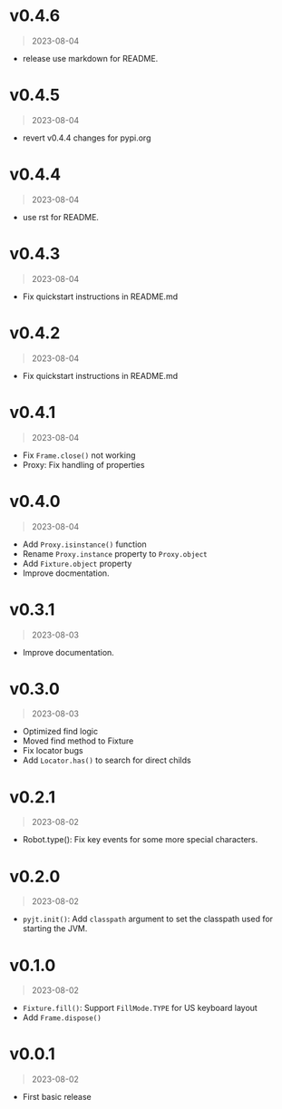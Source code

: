 # v0.4.6
> 2023-08-04

-   release use markdown for README.

# v0.4.5
> 2023-08-04

-   revert v0.4.4 changes for pypi.org

# v0.4.4
> 2023-08-04

-   use rst for README.

# v0.4.3
> 2023-08-04

-   Fix quickstart instructions in README.md

# v0.4.2
> 2023-08-04

-   Fix quickstart instructions in README.md

# v0.4.1
> 2023-08-04

-   Fix `Frame.close()` not working
-   Proxy: Fix handling of properties

# v0.4.0
> 2023-08-04

-   Add `Proxy.isinstance()` function
-   Rename `Proxy.instance` property to `Proxy.object`
-   Add `Fixture.object` property
-   Improve docmentation.

# v0.3.1
> 2023-08-03

-   Improve documentation.

# v0.3.0
> 2023-08-03

-   Optimized find logic
-   Moved find method to Fixture
-   Fix locator bugs
-   Add `Locator.has()` to search for direct childs

# v0.2.1
> 2023-08-02

-   Robot.type(): Fix key events for some more special characters.

# v0.2.0
> 2023-08-02

-   `pyjt.init()`: Add `classpath` argument to set the classpath
    used for starting the JVM.

# v0.1.0
> 2023-08-02

-   `Fixture.fill()`: Support `FillMode.TYPE` for US keyboard layout
-   Add `Frame.dispose()`

# v0.0.1
> 2023-08-02

-   First basic release
